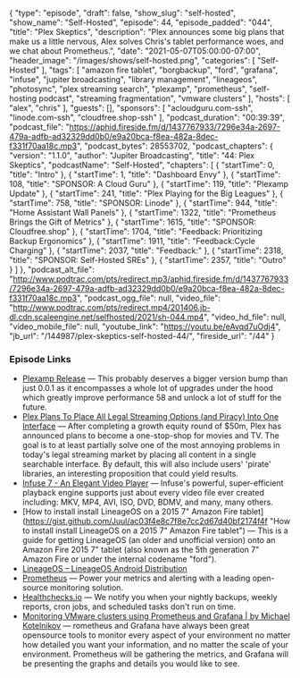 {
  "type": "episode",
  "draft": false,
  "show_slug": "self-hosted",
  "show_name": "Self-Hosted",
  "episode": 44,
  "episode_padded": "044",
  "title": "Plex Skeptics",
  "description": "Plex announces some big plans that make us a little nervous, Alex solves Chris's tablet performance woes, and we chat about Prometheus.",
  "date": "2021-05-07T05:00:00-07:00",
  "header_image": "/images/shows/self-hosted.png",
  "categories": [
    "Self-Hosted"
  ],
  "tags": [
    "amazon fire tablet",
    "borgbackup",
    "ford",
    "grafana",
    "infuse",
    "jupiter broadcasting",
    "library management",
    "lineageos",
    "photosync",
    "plex streaming search",
    "plexamp",
    "prometheus",
    "self-hosting podcast",
    "streaming fragmentation",
    "vmware clusters"
  ],
  "hosts": [
    "alex",
    "chris"
  ],
  "guests": [],
  "sponsors": [
    "acloudguru.com-ssh",
    "linode.com-ssh",
    "cloudfree.shop-ssh"
  ],
  "podcast_duration": "00:39:39",
  "podcast_file": "https://aphid.fireside.fm/d/1437767933/7296e34a-2697-479a-adfb-ad32329dd0b0/e9a20bca-f8ea-482a-8dec-f331f70aa18c.mp3",
  "podcast_bytes": 28553702,
  "podcast_chapters": {
    "version": "1.1.0",
    "author": "Jupiter Broadcasting",
    "title": "44: Plex Skeptics",
    "podcastName": "Self-Hosted",
    "chapters": [
      {
        "startTime": 0,
        "title": "Intro"
      },
      {
        "startTime": 1,
        "title": "Dashboard Envy"
      },
      {
        "startTime": 108,
        "title": "SPONSOR: A Cloud Guru"
      },
      {
        "startTime": 119,
        "title": "Plexamp Update"
      },
      {
        "startTime": 241,
        "title": "Plex Playing for the Big Leagues"
      },
      {
        "startTime": 758,
        "title": "SPONSOR: Linode"
      },
      {
        "startTime": 944,
        "title": "Home Assistant Wall Panels"
      },
      {
        "startTime": 1322,
        "title": "Prometheus Brings the Gift of Metrics"
      },
      {
        "startTime": 1615,
        "title": "SPONSOR: Cloudfree.shop"
      },
      {
        "startTime": 1704,
        "title": "Feedback: Prioritizing Backup Ergonomics"
      },
      {
        "startTime": 1911,
        "title": "Feedback:Cycle Charging"
      },
      {
        "startTime": 2037,
        "title": "Feedback:"
      },
      {
        "startTime": 2318,
        "title": "SPONSOR: Self-Hosted SREs"
      },
      {
        "startTime": 2357,
        "title": "Outro"
      }
    ]
  },
  "podcast_alt_file": "http://www.podtrac.com/pts/redirect.mp3/aphid.fireside.fm/d/1437767933/7296e34a-2697-479a-adfb-ad32329dd0b0/e9a20bca-f8ea-482a-8dec-f331f70aa18c.mp3",
  "podcast_ogg_file": null,
  "video_file": "http://www.podtrac.com/pts/redirect.mp4/201406.jb-dl.cdn.scaleengine.net/selfhosted/2021/sh-044.mp4",
  "video_hd_file": null,
  "video_mobile_file": null,
  "youtube_link": "https://youtu.be/eAvqd7uOdj4",
  "jb_url": "/144987/plex-skeptics-self-hosted-44/",
  "fireside_url": "/44"
}


### Episode Links

  * [Plexamp Release](https://forums.plex.tv/t/plexamp-release-notes/221280/27 "Plexamp Release") — This probably deserves a bigger version bump than just 0.0.1 as it encompasses a whole lot of upgrades under the hood which greatly improve performance 58 and unlock a lot of stuff for the future. 
  * [Plex Plans To Place All Legal Streaming Options (and Piracy) Into One Interface](https://torrentfreak.com/plex-plans-to-place-all-legal-streaming-options-and-piracy-into-one-interface-210415/ "Plex Plans To Place All Legal Streaming Options \(and Piracy\) Into One Interface") — After completing a growth equity round of $50m, Plex has announced plans to become a one-stop-shop for movies and TV. The goal is to at least partially solve one of the most annoying problems in today's legal streaming market by placing all content in a single searchable interface. By default, this will also include users' 'pirate' libraries, an interesting proposition that could yield results.
  * [Infuse 7 - An Elegant Video Player](https://firecore.com/infuse "Infuse 7 - An Elegant Video Player") — Infuse's powerful, super-efficient playback engine supports just about every video file ever created including: MKV, MP4, AVI, ISO, DVD, BDMV, and many, many others.
  * [How to install install LineageOS on a 2015 7" Amazon Fire tablet](https://gist.github.com/Juul/ac03f4e8c7f8e7cc2d67d40bf2174f4f "How to install install LineageOS on a 2015 7" Amazon Fire tablet") — This is a guide for getting LineageOS (an older and unofficial version) onto an Amazon Fire 2015 7" tablet (also known as the 5th generation 7" Amazon Fire or under the internal codename "ford").
  * [LineageOS – LineageOS Android Distribution](https://lineageos.org/ "LineageOS – LineageOS Android Distribution")
  * [Prometheus](https://prometheus.io/ "Prometheus") — Power your metrics and alerting with a leading open-source monitoring solution.
  * [Healthchecks.io](https://healthchecks.io/ "Healthchecks.io") — We notify you when your nightly backups, weekly reports, cron jobs, and scheduled tasks don't run on time. 
  * [Monitoring VMware clusters using Prometheus and Grafana | by Michael Kotelnikov](https://michaelkotelnikov.medium.com/monitoring-vmware-clusters-using-prometheus-and-grafana-6223bb7936f9 "Monitoring VMware clusters using Prometheus and Grafana | by Michael Kotelnikov") — rometheus and Grafana have always been great opensource tools to monitor every aspect of your environment no matter how detailed you want your information, and no matter the scale of your environment. Prometheus will be gathering the metrics, and Grafana will be presenting the graphs and details you would like to see.


